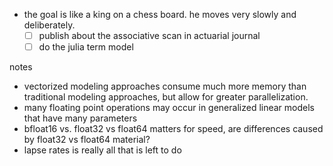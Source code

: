 * the goal is like a king on a chess board. he moves very slowly and deliberately.
   * [ ] publish about the associative scan in actuarial journal
   * [ ] do the julia term model

notes

* vectorized modeling approaches consume much more memory than traditional modeling approaches, but allow for greater parallelization.
* many floating point operations may occur in generalized linear models that have many parameters
* bfloat16 vs. float32 vs float64 matters for speed, are differences caused by float32 vs float64 material?
* lapse rates is really all that is left to do
